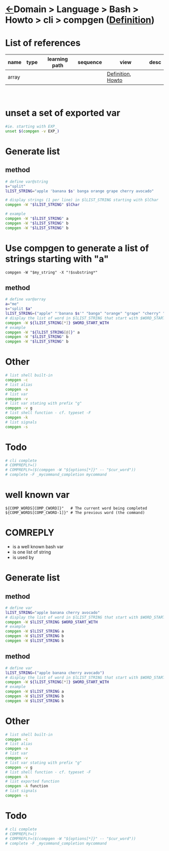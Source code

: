 <head><link rel="stylesheet" href="../../../../md.css"/><script src="../../../../md.js"></script></head>

[//]: #(Reference)
[Repo_Readme]:   ../list/object_list.md
[Item_Whatis]:   ../whatis/compgen_whatis.md


[Array_Whatis]:  ../../../whatis/array_whatis.md
[Array_Howto]:   ../howto/array_howto.md  

# [&larr;][Repo_Readme]Domain > Language > Bash > Howto > cli > compgen ([Definition][Item_Whatis])

# List of references
|name|type|learning path|sequence|view|desc|
|-|-|-|-|-|-|
|array||||[Definition][Array_Whatis], [Howto][Array_Howto]|
<br>

# unset a set of exported var
```bash
#ie. starting with EXP_
unset $(compgen -v EXP_)
```

# Generate list

## method 
```bash
# define var@string
s="split"
lLIST_STRING="apple 'banana $s' banga orange grape cherry avocado"

# display strings (1 per line) in $lLIST_STRING starting with $lChar
compgen -W "$lLIST_STRING" $lChar

# example
compgen -W "$lLIST_STRING" a
compgen -W "$lLIST_STRING" b
compgen -W "$lLIST_STRING" b
```


# Use compgen to generate a list of strings starting with "a"
```
compgen -W "$my_string" -X "!$substring*"
```







## method 
```bash
# define var@array
a="me"
s="split $a"
lLIST_STRING=("apple" "'banana $s'" "banga" "orange" "grape" "cherry" "avocado")
# display the list of word in $lLIST_STRING that start with $WORD_START_WITH
compgen -W ${lLIST_STRING[*]} $WORD_START_WITH
# example
compgen -W "${lLIST_STRING[@]}" a
compgen -W "$lLIST_STRING" b
compgen -W "$lLIST_STRING" b
```

# Other
```bash
# list shell built-in
compgen -c
# list alias
compgen -a
# list var
compgen -v
# list var stating with prefix "g"
compgen -v g
# list shell function - cf. typeset -F
compgen -k
# list signals
compgen -s
```

# Todo
```bash
# cli complete
# COMPREPLY=()
# COMPREPLY=($(compgen -W "${options[*]}" -- "$cur_word"))
# complete -F _mycommand_completion mycommand
```

# well known var
```
${COMP_WORDS[COMP_CWORD]}"   # The current word being completed
${COMP_WORDS[COMP_CWORD-1]}" # The previous word (the command)
```

# COMREPLY
- is a well known bash var
- is one list of string
- is used by 



# Generate list
## method 
```bash
# define var
lLIST_STRING="apple banana cherry avocado"
# display the list of word in $lLIST_STRING that start with $WORD_START_WITH
compgen -W $lLIST_STRING $WORD_START_WITH
# example
compgen -W $lLIST_STRING a
compgen -W $lLIST_STRING b
compgen -W $lLIST_STRING b
```
## method 
```bash
# define var
lLIST_STRING=("apple banana cherry avocado")
# display the list of word in $lLIST_STRING that start with $WORD_START_WITH
compgen -W ${lLIST_STRING[*]} $WORD_START_WITH
# example
compgen -W $lLIST_STRING a
compgen -W $lLIST_STRING b
compgen -W $lLIST_STRING b
```

# Other
```bash
# list shell built-in
compgen -c
# list alias
compgen -a
# list var
compgen -v
# list var stating with prefix "g"
compgen -v g
# list shell function - cf. typeset -F
compgen -k
# list exported function
compgen -A function
# list signals
compgen -s
```

# Todo
```bash
# cli complete
# COMPREPLY=()
# COMPREPLY=($(compgen -W "${options[*]}" -- "$cur_word"))
# complete -F _mycommand_completion mycommand
```